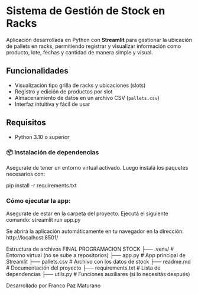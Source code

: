 # Sistema de Gestión de Stock en Racks

Aplicación desarrollada en Python con **Streamlit** para gestionar la ubicación de pallets en racks, permitiendo registrar y visualizar información como producto, lote, fechas y cantidad de manera simple y visual.

## Funcionalidades

- Visualización tipo grilla de racks y ubicaciones (slots)
- Registro y edición de productos por slot
- Almacenamiento de datos en un archivo CSV (`pallets.csv`)
- Interfaz intuitiva y fácil de usar

## Requisitos

- Python 3.10 o superior

### 📦 Instalación de dependencias

Asegurate de tener un entorno virtual activado. Luego instalá los paquetes necesarios con:

pip install -r requirements.txt


### Cómo ejecutar la app: 

Asegurate de estar en la carpeta del proyecto.
Ejecutá el siguiente comando:
streamlit run app.py


Se abrirá la aplicación automáticamente en tu navegador en la dirección:
http://localhost:8501/


Estructura de archivos
  FINAL PROGRAMACION STOCK
├── .venv/              # Entorno virtual (no se sube a repositorios)
├── app.py              # App principal de Streamlit
├── pallets.csv         # Archivo con los datos de stock
├── readme.md           # Documentación del proyecto
├── requirements.txt    # Lista de dependencias
├── utils.py            # Funciones auxiliares (si lo necesitás después)


Desarrollado por Franco Paz Maturano